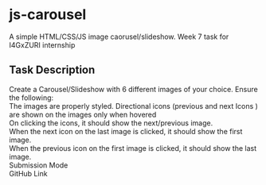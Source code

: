 # js-carousel
A simple HTML/CSS/JS image caorusel/slideshow. Week 7 task for I4GxZURI internship
## Task Description
Create a Carousel/Slideshow with 6 different images of  your choice. Ensure the following:<br/>
The images are properly styled.
Directional icons (previous and next Icons ) are shown on the images only when hovered<br/>
On clicking the icons, it should show the next/previous image. <br/>
When the next icon on the last image is clicked, it should show the first image.<br/>
When the previous icon on the first image is clicked, it should show the last image. <br/>
Submission Mode<br/>
GitHub Link
